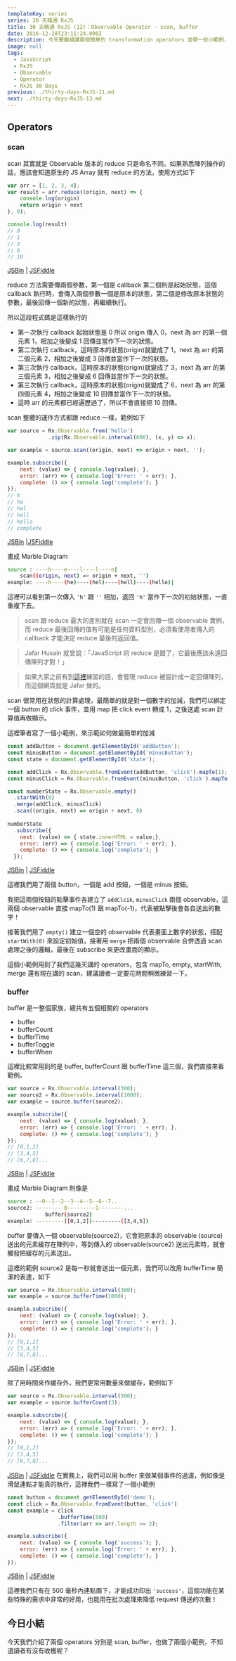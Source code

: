 ```yaml
---
templateKey: series
series: 30 天精通 RxJS
title: 30 天精通 RxJS (12)：Observable Operator - scan, buffer
date: 2016-12-28T23:11:24.000Z
description: 今天要繼續講兩個簡單的 transformation operators 並帶一些小範例，這兩個 operators 都是實務上很常會用到的方法。
image: null
tags:
  - JavaScript
  - RxJS
  - Observable
  - Operator
  - RxJS 30 Days
previous: ./thirty-days-RxJS-11.md
next: ./thirty-days-RxJS-13.md
---
```


Operators
------

### scan

scan 其實就是 Observable 版本的 reduce 只是命名不同。如果熟悉陣列操作的話，應該會知道原生的 JS Array 就有 reduce 的方法，使用方式如下

```javascript
var arr = [1, 2, 3, 4];
var result = arr.reduce((origin, next) => { 
    console.log(origin)
    return origin + next
}, 0);

console.log(result)
// 0
// 1
// 3
// 6
// 10
```
[JSBin](https://jsbin.com/guyaki/1/edit?js,console) | [JSFiddle](https://jsfiddle.net/s6323859/brkztLLw/)

reduce 方法需要傳兩個參數，第一個是 callback 第二個則是起始狀態，這個 callback 執行時，會傳入兩個參數一個是原本的狀態，第二個是修改原本狀態的參數，最後回傳一個新的狀態，再繼續執行。

所以這段程式碼是這樣執行的

- 第一次執行 callback 起始狀態是 0 所以 origin 傳入 0，next 為 arr 的第一個元素 1，相加之後變成 1 回傳並當作下一次的狀態。
- 第二次執行 callback，這時原本的狀態(origin)就變成了 1，next 為 arr 的第二個元素 2，相加之後變成 3 回傳並當作下一次的狀態。
-  第三次執行 callback，這時原本的狀態(origin)就變成了 3，next 為 arr 的第三個元素 3，相加之後變成 6 回傳並當作下一次的狀態。
-  第三次執行 callback，這時原本的狀態(origin)就變成了 6，next 為 arr 的第四個元素 4，相加之後變成 10 回傳並當作下一次的狀態。
-  這時 arr 的元素都已經遍歷過了，所以不會直接把 10 回傳。

scan 整體的運作方式都跟 reduce 一樣，範例如下

```javascript
var source = Rx.Observable.from('hello')
             .zip(Rx.Observable.interval(600), (x, y) => x);

var example = source.scan((origin, next) => origin + next, '');

example.subscribe({
    next: (value) => { console.log(value); },
    error: (err) => { console.log('Error: ' + err); },
    complete: () => { console.log('complete'); }
});
// h
// he
// hel
// hell
// hello
// complete
```
[JSBin](https://jsbin.com/guyaki/8/edit?html,js,console,output) |[JSFiddle](https://jsfiddle.net/s6323859/brkztLLw/1/)

畫成 Marble Diagram

```bash
source : ----h----e----l----l----o|
    scan((origin, next) => origin + next, '')
example: ----h----(he)----(hel)----(hell)----(hello)|
```

這裡可以看到第一次傳入 `'h'` 跟 `''` 相加，返回 `'h'` 當作下一次的初始狀態，一直重複下去。

> scan 跟 reduce 最大的差別就在 scan 一定會回傳一個 observable 實例，而 reduce 最後回傳的值有可能是任何資料型別，必須看使用者傳入的 callback 才能決定 reduce 最後的返回值。

> Jafar Husain 就曾說：「JavaScript 的 reduce 是錯了，它最後應該永遠回傳陣列才對！」

> 如果大家之前有到[這裡](http://reactivex.io/learnrx/)練習的話，會發現 reduce 被設計成一定回傳陣列，而這個網頁就是 Jafar 做的。

scan 很常用在狀態的計算處理，最簡單的就是對一個數字的加減，我們可以綁定一個 button 的 click 事件，並用 map 把 click event 轉成 1，之後送處 scan 計算值再做顯示。

這裡筆者寫了一個小範例，來示範如何做最簡單的加減

```javascript
const addButton = document.getElementById('addButton');
const minusButton = document.getElementById('minusButton');
const state = document.getElementById('state');

const addClick = Rx.Observable.fromEvent(addButton, 'click').mapTo(1);
const minusClick = Rx.Observable.fromEvent(minusButton, 'click').mapTo(-1);

const numberState = Rx.Observable.empty()
  .startWith(0)
  .merge(addClick, minusClick)
  .scan((origin, next) => origin + next, 0)
  
numberState
  .subscribe({
    next: (value) => { state.innerHTML = value;},
    error: (err) => { console.log('Error: ' + err); },
    complete: () => { console.log('complete'); }
  });
```
[JSBin](https://jsbin.com/guyaki/4/edit?js,output) | [JSFiddle](https://jsfiddle.net/s6323859/yf02gt9j/1/)

這裡我們用了兩個 button，一個是 add 按鈕，一個是 minus 按鈕。

我把這兩個按鈕的點擊事件各建立了 `addClcik`, `minusClick` 兩個 observable，這兩個 observable 直接 mapTo(1) 跟 mapTo(-1)，代表被點擊後會各自送出的數字！

接著我們用了 `empty()` 建立一個空的 observable 代表畫面上數字的狀態，搭配 `startWith(0)` 來設定初始值，接著用 `merge` 把兩個 observable 合併透過 scan 處理之後的邏輯，最後在 subscribe 來更改畫面的顯示。

這個小範例用到了我們這幾天講的 operators，包含 mapTo, empty, startWith, merge 還有現在講的 scan，建議讀者一定要花時間稍微練習一下。

### buffer

buffer 是一整個家族，總共有五個相關的 operators

- buffer
- bufferCount
- bufferTime
- bufferToggle
- bufferWhen

這裡比較常用到的是 buffer, bufferCount 跟 bufferTime 這三個，我們直接來看範例。

```javascript
var source = Rx.Observable.interval(300);
var source2 = Rx.Observable.interval(1000);
var example = source.buffer(source2);

example.subscribe({
    next: (value) => { console.log(value); },
    error: (err) => { console.log('Error: ' + err); },
    complete: () => { console.log('complete'); }
});
// [0,1,2]
// [3,4,5]
// [6,7,8]...
```
[JSBin](https://jsbin.com/guyaki/9/edit?html,js,console,output) | [JSFiddle](https://jsfiddle.net/s6323859/brkztLLw/2/)

畫成 Marble Diagram 則像是

```bash
source : --0--1--2--3--4--5--6--7..
source2: ---------0---------1--------...
            buffer(source2)
example: ---------([0,1,2])---------([3,4,5])    
```

buffer 要傳入一個 observable(source2)，它會把原本的 observable (source)送出的元素緩存在陣列中，等到傳入的 observable(source2) 送出元素時，就會觸發把緩存的元素送出。

這裡的範例 source2 是每一秒就會送出一個元素，我們可以改用 bufferTime 簡潔的表達，如下

```javascript
var source = Rx.Observable.interval(300);
var example = source.bufferTime(1000);

example.subscribe({
    next: (value) => { console.log(value); },
    error: (err) => { console.log('Error: ' + err); },
    complete: () => { console.log('complete'); }
});
// [0,1,2]
// [3,4,5]
// [6,7,8]...
```
[JSBin](https://jsbin.com/guyaki/5/edit?js,console) | [JSFiddle](https://jsfiddle.net/s6323859/brkztLLw/3/)

除了用時間來作緩存外，我們更常用數量來做緩存，範例如下

```javascript
var source = Rx.Observable.interval(300);
var example = source.bufferCount(3);

example.subscribe({
    next: (value) => { console.log(value); },
    error: (err) => { console.log('Error: ' + err); },
    complete: () => { console.log('complete'); }
});
// [0,1,2]
// [3,4,5]
// [6,7,8]...
```
[JSBin](https://jsbin.com/guyaki/10/edit?html,js,console,output) | [JSFiddle](https://jsfiddle.net/s6323859/brkztLLw/4/)
在實務上，我們可以用 buffer 來做某個事件的過濾，例如像是滑鼠連點才能真的執行，這裡我們一樣寫了一個小範例

```javascript
const button = document.getElementById('demo');
const click = Rx.Observable.fromEvent(button, 'click')
const example = click
                .bufferTime(500)
                .filter(arr => arr.length >= 2);

example.subscribe({
    next: (value) => { console.log('success'); },
    error: (err) => { console.log('Error: ' + err); },
    complete: () => { console.log('complete'); }
});
```
[JSBin](https://jsbin.com/guyaki/edit?js,console,output) | [JSFiddle](https://jsfiddle.net/s6323859/brkztLLw/5/)

這裡我們只有在 500 毫秒內連點兩下，才能成功印出 `'success'`，這個功能在某些特殊的需求中非常的好用，也能用在批次處理來降低 request 傳送的次數！

今日小結
------

今天我們介紹了兩個 operators 分別是 scan, buffer，也做了兩個小範例，不知道讀者有沒有收穫呢？


